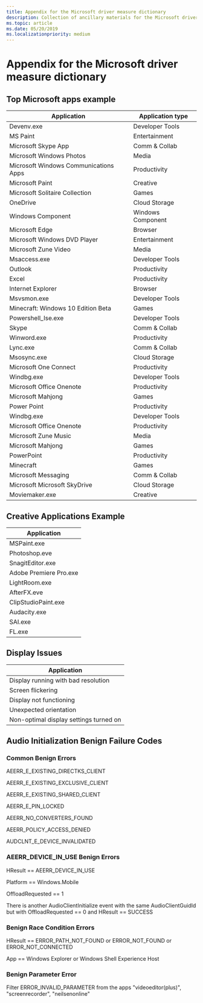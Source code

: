 ```yaml
---
title: Appendix for the Microsoft driver measure dictionary
description: Collection of ancillary materials for the Microsoft driver measure dictionary
ms.topic: article
ms.date: 05/20/2019
ms.localizationpriority: medium
---
```


# Appendix for the Microsoft driver measure dictionary

## Top Microsoft apps example

|Application|Application type|
|----|----|
|Devenv.exe|Developer Tools|
|MS Paint|Entertainment|
|Microsoft Skype App|Comm & Collab|
|Microsoft Windows Photos|Media|
|Microsoft Windows Communications Apps|Productivity|
|Microsoft Paint|Creative|
|Microsoft Solitaire Collection|Games|
|OneDrive|Cloud Storage|
|Windows Component|Windows Component|
|Microsoft Edge|Browser|
|Microsoft Windows DVD Player|Entertainment|
|Microsoft Zune Video|Media|
|Msaccess.exe|Developer Tools|
|Outlook|Productivity|
|Excel|Productivity|
|Internet Explorer|Browser|
|Msvsmon.exe|Developer Tools|
|Minecraft: Windows 10 Edition Beta|Games|
|Powershell_Ise.exe|Developer Tools|
|Skype|Comm & Collab|
|Winword.exe|Productivity|
|Lync.exe|Comm & Collab|
|Msosync.exe|Cloud Storage|
|Microsoft One Connect|Productivity|
|Windbg.exe|Developer Tools|
|Microsoft Office Onenote|Productivity|
|Microsoft Mahjong|Games|
|Power Point|Productivity|
|Windbg.exe|Developer Tools|
|Microsoft Office Onenote|Productivity|
|Microsoft Zune Music|Media|
|Microsoft Mahjong|Games|
|PowerPoint|Productivity|
|Minecraft|Games|
|Microsoft Messaging|Comm & Collab|
|Microsoft Microsoft SkyDrive|Cloud Storage|
|Moviemaker.exe|Creative|

## Creative Applications Example

|Application|
|----|
|MSPaint.exe|
|Photoshop.eve|
|SnagitEditor.exe|
|Adobe Premiere Pro.exe|
|LightRoom.exe|
|AfterFX.eve|
|ClipStudioPaint.exe|
|Audacity.exe|
|SAI.exe|
|FL.exe|

## Display Issues

|Application|
|----|
|Display running with bad resolution|
|Screen flickering|
|Display not functioning|
|Unexpected orientation|
|Non-optimal display settings turned on|

## Audio Initialization Benign Failure Codes

### Common Benign Errors

AEERR_E_EXISTING_DIRECTKS_CLIENT

AEERR_E_EXISTING_EXCLUSIVE_CLIENT

AEERR_E_EXISTING_SHARED_CLIENT

AEERR_E_PIN_LOCKED

AEERR_NO_CONVERTERS_FOUND

AEERR_POLICY_ACCESS_DENIED

AUDCLNT_E_DEVICE_INVALIDATED

### AEERR_DEVICE_IN_USE Benign Errors

HResult == AEERR_DEVICE_IN_USE

Platform == Windows.Mobile

OffloadRequested == 1

There is another AudioClientInitialize event with the same AudioClientGuidId but with OffloadRequested == 0 and HResult == SUCCESS

### Benign Race Condition Errors

HResult == ERROR_PATH_NOT_FOUND or ERROR_NOT_FOUND or ERROR_NOT_CONNECTED

App == Windows Explorer or Windows Shell Experience Host

### Benign Parameter Error

Filter ERROR_INVALID_PARAMETER from the apps "videoeditor(plus)", "screenrecorder", "neilsenonline"
